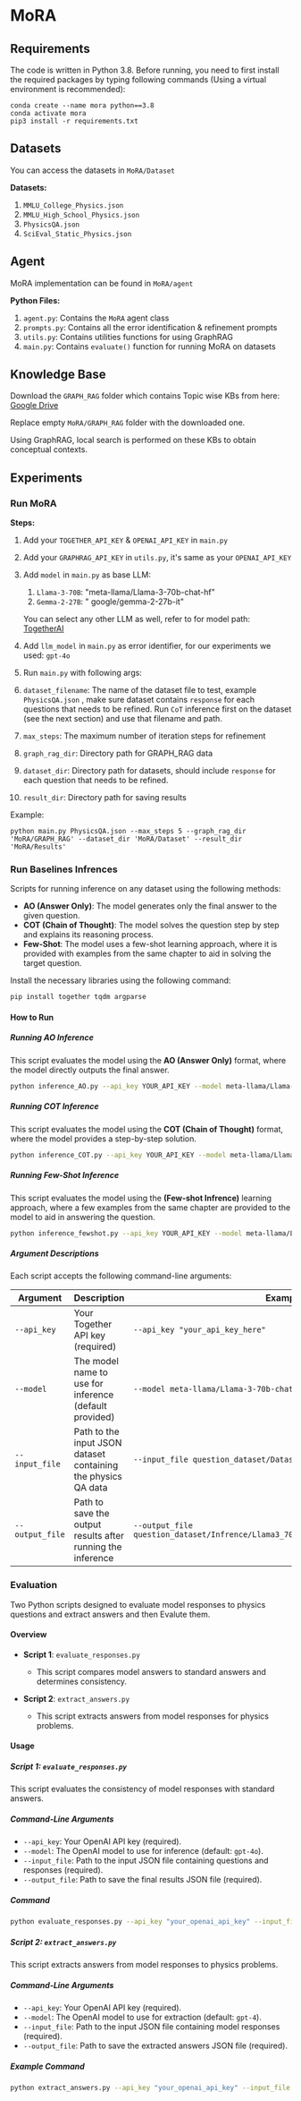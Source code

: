 # MoRA
## Requirements

The code is written in Python 3.8. Before running, you need to first install the required packages by typing following commands (Using a virtual environment is recommended):

```
conda create --name mora python==3.8
conda activate mora
pip3 install -r requirements.txt
```

## Datasets
You can access the datasets in `MoRA/Dataset`

**Datasets:**

1. `MMLU_College_Physics.json`
2. `MMLU_High_School_Physics.json`
3. `PhysicsQA.json`
4. `SciEval_Static_Physics.json`

## Agent

MoRA implementation can be found in `MoRA/agent`

**Python Files:**

1. `agent.py`: Contains the `MoRA` agent class
2. `prompts.py`: Contains all the error identification & refinement prompts
3. `utils.py`: Contains utilities functions for using GraphRAG
4. `main.py`: Contains `evaluate()` function for running MoRA on datasets

## Knowledge Base

Download the `GRAPH_RAG` folder which contains Topic wise KBs from here: [Google Drive](https://drive.google.com/file/d/1reSQgvrqGwh_lNEXLbJlbaRCHIYnmDLd/view)

Replace empty  `MoRA/GRAPH_RAG` folder with the downloaded one.

Using GraphRAG, local search is performed on these KBs to obtain conceptual contexts.

## Experiments

### Run MoRA

**Steps:**

1. Add your `TOGETHER_API_KEY` &  `OPENAI_API_KEY` in `main.py`

2. Add your `GRAPHRAG_API_KEY` in `utils.py`, it's same as your `OPENAI_API_KEY`

3. Add `model` in `main.py` as base LLM:

   1. `Llama-3-70B`: "meta-llama/Llama-3-70b-chat-hf"
   2. `Gemma-2-27B`: " google/gemma-2-27b-it"

   You can select any other LLM as well, refer to for model path: [TogetherAI](https://docs.together.ai/docs/chat-models)

4. Add `llm_model` in `main.py` as error identifier, for our experiments we used: `gpt-4o` 

5.  Run `main.py` with following args:

   1. `dataset_filename`: The name of the dataset file to test, example `PhysicsQA.json` , make sure dataset contains `response` for each questions that needs to be refined. Run `CoT` inference first on the dataset (see the next section) and use that filename and path.
   2. `max_steps`: The maximum number of iteration steps for refinement
   3. `graph_rag_dir`: Directory path for GRAPH_RAG data
   4. `dataset_dir`: Directory path for datasets, should include `response` for each question that needs to be refined. 
   5. `result_dir`: Directory path for saving results

   Example: 

   ```
   python main.py PhysicsQA.json --max_steps 5 --graph_rag_dir 'MoRA/GRAPH_RAG' --dataset_dir 'MoRA/Dataset' --result_dir 'MoRA/Results'
   ```

   

### Run Baselines Infrences 
Scripts for running inference on any dataset using the following methods:
- **AO (Answer Only)**: The model generates only the final answer to the given question.
- **COT (Chain of Thought)**: The model solves the question step by step and explains its reasoning process.
- **Few-Shot**: The model uses a few-shot learning approach, where it is provided with examples from the same chapter to aid in solving the target question.

Install the necessary libraries using the following command:

```bash
pip install together tqdm argparse
```

#### How to Run

##### Running AO Inference
This script evaluates the model using the **AO (Answer Only)** format, where the model directly outputs the final answer.

```bash
python inference_AO.py --api_key YOUR_API_KEY --model meta-llama/Llama-3-70b-chat-hf --input_file question_dataset/Dataset/physics_qa.json --output_file question_dataset/Infrence/Llama3_70B/Physics_QA_Llama3_70B_AO.json
```

##### Running COT Inference
This script evaluates the model using the **COT (Chain of Thought)** format, where the model provides a step-by-step solution.

```bash
python inference_COT.py --api_key YOUR_API_KEY --model meta-llama/Llama-3-70b-chat-hf --input_file question_dataset/Dataset/physics_qa.json --output_file question_dataset/Infrence/Llama3_70B/Physics_QA_Llama3_70B_COT.json
```

##### Running Few-Shot Inference
This script evaluates the model using the **(Few-shot Infrence)** learning approach, where a few examples from the same chapter are provided to the model to aid in answering the question.

```bash
python inference_fewshot.py --api_key YOUR_API_KEY --model meta-llama/Llama-3-70b-chat-hf --input_file question_dataset/Dataset/physics_qa.json --output_file question_dataset/Infrence/Llama3_70B/Physics_QA_Llama3_70B_fewshot.json
```

##### Argument Descriptions

Each script accepts the following command-line arguments:

| Argument        | Description                                                   | Example                                      |
|-----------------|---------------------------------------------------------------|----------------------------------------------|
| `--api_key`     | Your Together API key (required)                               | `--api_key "your_api_key_here"`              |
| `--model`       | The model name to use for inference (default provided)         | `--model meta-llama/Llama-3-70b-chat-hf`     |
| `--input_file`  | Path to the input JSON dataset containing the physics QA data  | `--input_file question_dataset/Dataset/physics_qa.json` |
| `--output_file` | Path to save the output results after running the inference    | `--output_file question_dataset/Infrence/Llama3_70B/Physics_QA_Llama3_70B_AO.json` |


### Evaluation
Two Python scripts designed to evaluate model responses to physics questions and extract answers and then Evalute them.

#### Overview

- **Script 1**: `evaluate_responses.py`
  - This script compares model answers to standard answers and determines consistency.
  
- **Script 2**: `extract_answers.py`
  - This script extracts answers from model responses for physics problems.

#### Usage

##### Script 1: `evaluate_responses.py`

This script evaluates the consistency of model responses with standard answers.

##### Command-Line Arguments

- `--api_key`: Your OpenAI API key (required).
- `--model`: The OpenAI model to use for inference (default: `gpt-4o`).
- `--input_file`: Path to the input JSON file containing questions and responses (required).
- `--output_file`: Path to save the final results JSON file (required).

##### Command

```bash
python evaluate_responses.py --api_key "your_openai_api_key" --input_file "path/to/input.json" --output_file "path/to/output.json"
```


##### Script 2: `extract_answers.py`

This script extracts answers from model responses to physics problems.

##### Command-Line Arguments

- `--api_key`: Your OpenAI API key (required).
- `--model`: The OpenAI model to use for extraction (default: `gpt-4`).
- `--input_file`: Path to the input JSON file containing model responses (required).
- `--output_file`: Path to save the extracted answers JSON file (required).

##### Example Command

```bash
python extract_answers.py --api_key "your_openai_api_key" --input_file "path/to/input.json" --output_file "path/to/output.json"
```


